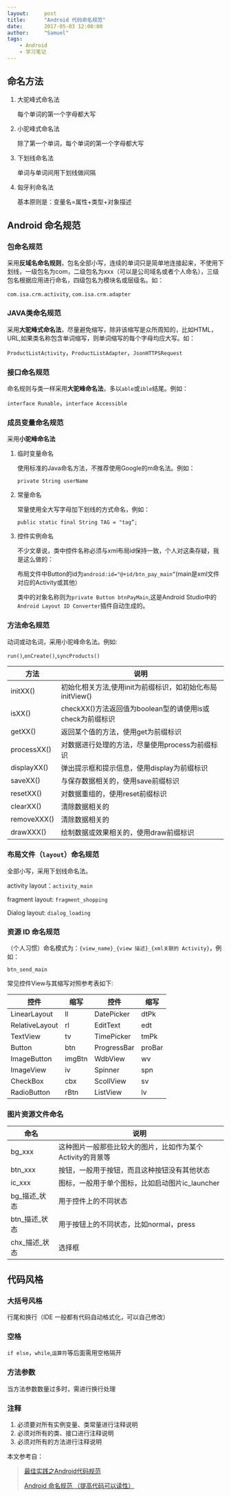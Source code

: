 ```yaml
---
layout:     post
title:      "Android 代码命名规范"
date:       2017-05-03 12:00:00
author:     "Samuel"
tags:
    - Android
    - 学习笔记
---
```


## 命名方法

1. 大驼峰式命名法
	
	每个单词的第一个字母都大写
   
2. 小驼峰式命名法

	除了第一个单词，每个单词的第一个字母都大写
   
3. 下划线命名法

	单词与单词间用下划线做间隔
   
4. 匈牙利命名法

	基本原则是：变量名=属性+类型+对象描述


## Android 命名规范

### 包命名规范

采用**反域名命名规则**，包名全部小写，连续的单词只是简单地连接起来，不使用下划线，一级包名为com，二级包名为xxx（可以是公司域名或者个人命名），三级包名根据应用进行命名，四级包名为模块名或层级名。如：

`com.isa.crm.activity`, `com.isa.crm.adapter`

### JAVA类命名规范

采用**大驼峰式命名法**，尽量避免缩写，除非该缩写是众所周知的，比如HTML，URL,如果类名称包含单词缩写，则单词缩写的每个字母均应大写。如：

`ProductListActivity`，`ProductListAdapter`，`JsonHTTPSRequest`

### 接口命名规范

命名规则与类一样采用**大驼峰命名法**，多以`able`或`ible`结尾。例如：

`interface Runable`，`interface Accessible`

### 成员变量命名规范

采用**小驼峰命名法**

1. 临时变量命名
   
   使用标准的Java命名方法，不推荐使用Google的m命名法。例如：
   
   `private String userName`
   
2. 常量命名
   
   常量使用全大写字母加下划线的方式命名，例如：
   
   `public static final String TAG = "tag”;`
   
3. 控件实例命名
   
   不少文章说，类中控件名称必须与xml布局id保持一致，个人对这条存疑，我是这么做的：
   
   布局文件中Button的id为`android:id="@+id/btn_pay_main”`(main是xml文件对应的Activity或其他）
   
   类中的对象名称则为`private Button btnPayMain`,这是Android Studio中的`Android Layout ID Converter`插件自动生成的。

### 方法命名规范

动词或动名词，采用小驼峰命名法。例如:

`run()`,`onCreate()`,`syncProducts()`

|方法|说明|
|----------- | ---------------------------------------- | 
|initXX()    | 初始化相关方法,使用init为前缀标识，如初始化布局initView()     | 
|isXX()      | checkXX()方法返回值为boolean型的请使用is或check为前缀标识 | 
|getXX()     | 返回某个值的方法，使用get为前缀标识                      | 
|processXX() | 对数据进行处理的方法，尽量使用process为前缀标识              | 
|displayXX() | 弹出提示框和提示信息，使用display为前缀标识                | 
|saveXX()    | 与保存数据相关的，使用save前缀标识                      | 
|resetXX()   | 对数据重组的，使用reset前缀标识                       | 
|clearXX()   | 清除数据相关的                                  | 
|removeXXX() | 清除数据相关的                                  | 
|drawXXX()   | 绘制数据或效果相关的，使用draw前缀标识                    | 

### 布局文件（`layout`）命名规范

全部小写，采用下划线命名法。

activity layout：`activity_main`

fragment layout: `fragment_shopping`

Dialog layout: `dialog_loading`

### 资源 ID 命名规范

（个人习惯）命名模式为：`{view_name}_{view 描述}_{xml关联的 Activity}`，例如：

`btn_send_main`

常见控件View与其缩写对照参考表如下:

| 控件             | 缩写     | 控件          | 缩写     | 
| -------------- | ------ | ----------- | ------ | 
| LinearLayout   | ll     | DatePicker  | dtPk   | 
| RelativeLayout | rl     | EditText    | edt    | 
| TextView       | tv     | TimePicker  | tmPk   | 
| Button         | btn    | ProgressBar | proBar | 
| ImageButton    | imgBtn | WdbView     | wv     | 
| ImageView      | iv     | Spinner     | spn    | 
| CheckBox       | cbx    | ScollView   | sv     | 
| RadioButton    | rBtn   | ListView    | lv     | 

### 图片资源文件命名

| 命名          | 说明                                | 
| ----------- | --------------------------------- | 
| bg\_xxx     | 这种图片一般那些比较大的图片，比如作为某个Activity的背景等 | 
| btn\_xxx    | 按钮，一般用于按钮，而且这种按钮没有其他状态            | 
| ic\_xxx     | 图标，一般用于单个图标，比如启动图片ic_launcher     | 
| bg\_描述\_状态  | 用于控件上的不同状态                        | 
| btn\_描述\_状态 | 用于按钮上的不同状态，比如normal，press         | 
| chx\_描述\_状态 | 选择框                               | 

## 代码风格

### 大括号风格

行尾和换行（IDE 一般都有代码自动格式化，可以自己修改）

### 空格

`if else`，`while`,`运算符`等后面需用空格隔开

### 方法参数

当方法参数数量过多时，需进行换行处理

### 注释

1. 必须要对所有实例变量、类常量进行注释说明
2. 必须对所有的类、接口进行注释说明
3. 必须对所有的方法进行注释说明


本文参考自：

>   [最佳实践之Android代码规范](http://www.androidchina.net/2141.html)
>  
>   [Android 命名规范 （提高代码可以读性）](http://blog.csdn.net/vipzjyno1/article/details/23542617)





   ​


